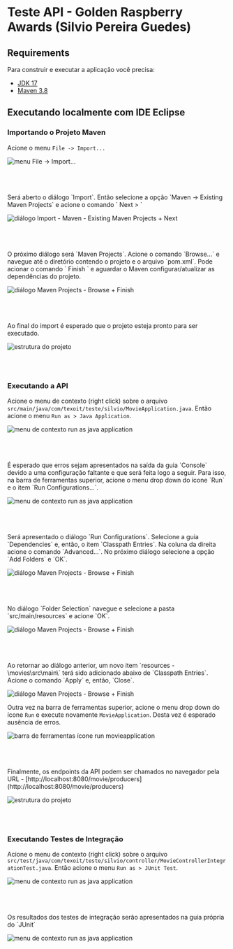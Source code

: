 # Teste API - Golden Raspberry Awards (Silvio Pereira Guedes)


## Requirements

Para construir e executar a aplicação você precisa:

- [JDK 17](https://www.oracle.com/java/technologies/downloads/#java17)
- [Maven 3.8](https://maven.apache.org)


## Executando localmente com IDE Eclipse

   
### Importando o Projeto Maven
  
Acione o menu `File -> Import...`

![menu File -> Import...](images/01-menu_file_import.png)

   <br/>
   <br/>
   <br/>
Será aberto o diálogo `Import`. Então selecione a opção `Maven -> Existing Maven Projects` e acione o comando ` Next > `

![diálogo Import - Maven - Existing Maven Projects + Next](images/02-import_maven_existing_maven_projects.png)

   <br/>
   <br/>
   <br/>
O próximo diálogo será `Maven Projects`. Acione o comando `Browse...` e navegue até o diretório contendo o projeto e o arquivo `pom.xml`. Pode acionar o comando ` Finish ` e aguardar o Maven configurar/atualizar as dependências do projeto.

![diálogo Maven Projects - Browse + Finish](images/03-select_maven_projects_pom_xml_finish.png)


   <br/>
   <br/>
   <br/>
Ao final do import é esperado que o projeto esteja pronto para ser executado.

![estrutura do projeto](images/04-projeto_importado.png)


   <br/>
   <br/>
   
### Executando a API

Acione o menu de contexto (right click) sobre o arquivo `src/main/java/com/texoit/teste/silvio/MovieApplication.java`. Então acione o menu `Run as > Java Application`.

![menu de contexto run as java application](images/05-run_as_java_application.png)

   <br/>
   <br/>
   <br/>
É esperado que erros sejam apresentados na saída da guia `Console` devido a uma configuração faltante e que será feita logo a seguir. Para isso, na barra de ferramentas superior, acione o menu drop down do ícone `Run` e o item `Run Configurations...`.

![menu de contexto run as java application](images/06-run_configurations.png)

   <br/>
   <br/>
   <br/>
Será apresentado o diálogo `Run Configurations`. Selecione a guia `Dependencies` e, então, o item `Classpath Entries`. Na coluna da direita acione o comando `Advanced...`. No próximo diálogo selecione a opção `Add Folders` e `OK`.

![diálogo Maven Projects - Browse + Finish](images/07-dependencies-classpath_entries-add_folders.png)


   <br/>
   <br/>
   <br/>
No diálogo `Folder Selection` navegue e selecione a pasta `src/main/resources` e acione `OK`.

![diálogo Maven Projects - Browse + Finish](images/08-folder_selection.png)


   <br/>
   <br/>
   <br/>
Ao retornar ao diálogo anterior, um novo item `resources - \movies\src\main\` terá sido adicionado abaixo de `Classpath Entries`. Acione o comando `Apply` e, então, `Close`.

![diálogo Maven Projects - Browse + Finish](images/09-apply_and_close.png)


Outra vez na barra de ferramentas superior, acione o menu drop down do ícone `Run` e execute novamente `MovieApplication`. Desta vez é esperado ausência de erros.

![barra de ferramentas ícone run movieapplication](images/10-run_movieapplication.png)

   <br/>
   <br/>
   <br/>
Finalmente, os endpoints da API podem ser chamados no navegador pela URL - [http://localhost:8080/movie/producers](http://localhost:8080/movie/producers)

![estrutura do projeto](images/11-chamada_api_navegador.png)


   <br/>
   <br/>
   
### Executando Testes de Integração


Acione o menu de contexto (right click) sobre o arquivo `src/test/java/com/texoit/teste/silvio/controller/MovieControllerIntegrationTest.java`. Então acione o menu `Run as > JUnit Test`.

![menu de contexto run as java application](images/12-run_as_junit_test.png)

   <br/>
   <br/>
   <br/>
Os resultados dos testes de integração serão apresentados na guia própria do `JUnit` 

![menu de contexto run as java application](images/13-resultados_testes_integracao-guia-junit.png)